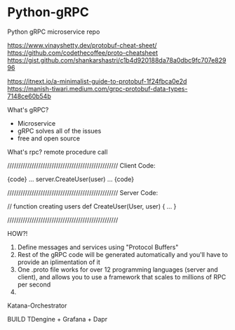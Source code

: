 # Python-gRPC
Python gRPC microservice repo

https://www.vinayshetty.dev/protobuf-cheat-sheet/
https://github.com/codethecoffee/proto-cheatsheet
https://gist.github.com/shankarshastri/c1b4d920188da78a0dbc9fc707e82996

https://itnext.io/a-minimalist-guide-to-protobuf-1f24fbca0e2d
https://manish-tiwari.medium.com/grpc-protobuf-data-types-7148ce60b54b


What's gRPC?

- Microservice 
- gRPC solves all of the issues 
- free and open source 

What's rpc?
remote procedure call

//////////////////////////////////////////////////
Client Code:

{code}
...
server.CreateUser(user)
...
{code}

//////////////////////////////////////////////////
Server Code:

// function creating users
def CreateUser(User, user) {
    ...
}


//////////////////////////////////////////////////

HOW?!

1. Define messages and services using "Protocol Buffers"
2. Rest of the gRPC code will be generated automatically and you'll have to provide an iplimentation of it
3. One .proto file works for over 12 programming languages (server and client), and allows you to use a framework that scales to millions of RPC per second
4. 

Katana-Orchestrator

BUILD TDengine + Grafana + Dapr
